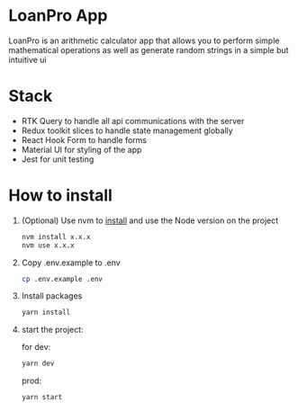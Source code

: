 # LoanPro App

LoanPro is an arithmetic calculator app that allows you to perform simple mathematical operations as well as generate random strings in a simple but intuitive ui

# Stack

- RTK Query to handle all api communications with the server
- Redux toolkit slices to handle state management globally
- React Hook Form to handle forms
- Material UI for styling of the app
- Jest for unit testing


# How to install

1. (Optional) Use nvm to [install](https://github.com/nvm-sh/nvm#usage) and use the Node version on the project
    
    ```bash
    nvm install x.x.x
    nvm use x.x.x
    ```
    
2. Copy .env.example to .env
    
    ```bash
    cp .env.example .env
    ```
    
3. Install packages
    
    ```bash
    yarn install

4. start the project:

    for dev:
    ```bash
    yarn dev
    ```
    prod:

    ```bash
    yarn start
    ```
